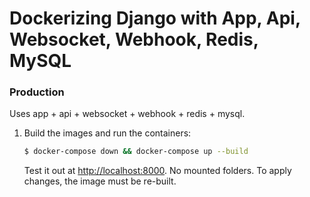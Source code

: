 # Dockerizing Django with App, Api, Websocket, Webhook, Redis, MySQL

### Production

Uses app + api + websocket + webhook + redis + mysql.

1. Build the images and run the containers:

    ```sh
    $ docker-compose down && docker-compose up --build
    ```

    Test it out at [http://localhost:8000](http://localhost:8000). No mounted folders. To apply changes, the image must be re-built.
